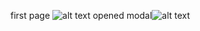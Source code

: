first page ![alt text]([http://url/to/img.png](https://github.com/7chii/passgen/blob/master/app/(tabs)/images/Screenshot_2024-08-29_16-40-00.png))
opened modal![alt text]([http://url/to/img.png](https://github.com/7chii/passgen/blob/master/app/(tabs)/images/Screenshot_2024-08-29_16-40-44.png))
